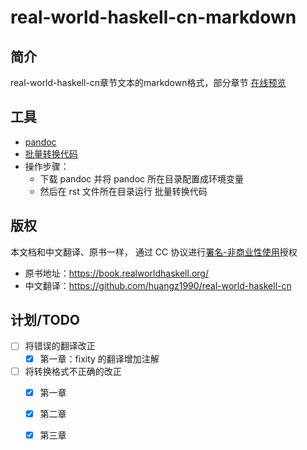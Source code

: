 # real-world-haskell-cn-markdown

## 简介

real-world-haskell-cn章节文本的markdown格式，部分章节 [在线预览](https://hahg2000.github.io/%E5%AD%A6%E4%B9%A0/Haskell%E4%B8%AD%E6%96%87%E6%96%87%E6%A1%A3/1.html) 

## 工具

+ [pandoc](https://github.com/jgm/pandoc/releases)
+ [批量转换代码](https://gist.github.com/zaiste/77a946bbba73f5c4d33f3106a494e6cd)
+ 操作步骤：
  + 下载 pandoc 并将 pandoc 所在目录配置成环境变量
  + 然后在 rst 文件所在目录运行 批量转换代码

## 版权

本文档和中文翻译、原书一样， 通过 CC 协议进行[署名-非商业性使用](http://creativecommons.org/licenses/by-nc/3.0/deed.zh)授权

+ 原书地址：https://book.realworldhaskell.org/
+ 中文翻译：https://github.com/huangz1990/real-world-haskell-cn

## 计划/TODO

+ [ ] 将错误的翻译改正
  + [x] 第一章：fixity 的翻译增加注解

+ [ ] 将转换格式不正确的改正
  + [x] 第一章
  + [x] 第二章
  + [x] 第三章


